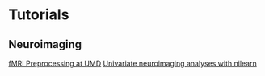 # Tutorials

## Neuroimaging
[fMRI Preprocessing at UMD](https://github.com/hspopal/tutorials/tree/main/neuroimaging/umd_preprocessing)
[Univariate neuroimaging analyses with nilearn](https://github.com/hspopal/tutorials/tree/main/neuroimaging/univariate_analyses)


